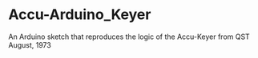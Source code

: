 # Accu-Arduino_Keyer
An Arduino sketch that reproduces the logic of the Accu-Keyer from QST August, 1973
